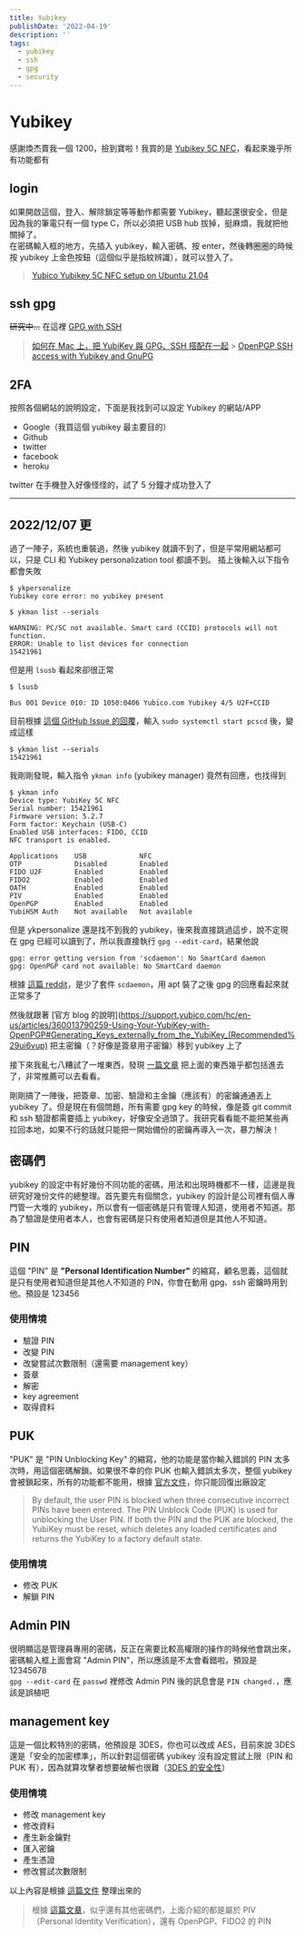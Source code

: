 ```yaml
---
title: Yubikey
publishDate: '2022-04-19'
description: ''
tags:
  - yubikey
  - ssh
  - gpg
  - security
---
```


# Yubikey

感謝煥杰賣我一個 1200，撿到寶啦！我買的是 [Yubikey 5C NFC](https://www.yubico.com/tw/product/yubikey-5c-nfc/)，看起來幾乎所有功能都有

## login

如果開啟這個，登入、解除鎖定等等動作都需要 Yubikey，聽起還很安全，但是因為我的筆電只有一個 type C，所以必須把 USB hub 拔掉，挺麻煩，我就把他關掉了。  
在密碼輸入框的地方，先插入 yubikey，輸入密碼、按 enter，然後轉圈圈的時候按 yubikey 上金色按鈕（這個似乎是指紋辨識），就可以登入了。

> [Yubico Yubikey 5C NFC setup on Ubuntu 21.04](https://oscfr.com/blog/tech/yubico-yubikey-5c-nfc-setup-on-ubuntu-2104/)

## ssh gpg

~~研究中...~~
在這裡 [GPG with SSH](/posts/linux/gpg-with-ssh)

> [如何在 Mac 上，把 YubiKey 與 GPG、SSH 搭配在一起](https://medium.com/@SSWilsonKao/%E5%A6%82%E4%BD%95%E5%9C%A8-mac-%E4%B8%8A-%E6%8A%8A-yubikey-%E8%88%87-gpg-ssh-%E6%90%AD%E9%85%8D%E5%9C%A8%E4%B8%80%E8%B5%B7-5f842d20ad6a) > [OpenPGP SSH access with Yubikey and GnuPG](https://gist.github.com/artizirk/d09ce3570021b0f65469cb450bee5e29)

## 2FA

按照各個網站的說明設定，下面是我找到可以設定 Yubikey 的網站/APP

-   Google（我買這個 yubikey 最主要目的）
-   Github
-   twitter
-   facebook
-   heroku

twitter 在手機登入好像怪怪的，試了 5 分鐘才成功登入了

---

## 2022/12/07 更

過了一陣子，系統也重裝過，然後 yubikey 就讀不到了，但是平常用網站都可以，只是 CLI 和 Yubikey personalization tool 都讀不到。
插上後輸入以下指令都會失敗

```
$ ykpersonalize
Yubikey core error: no yubikey present

$ ykman list --serials

WARNING: PC/SC not available. Smart card (CCID) protocols will not function.
ERROR: Unable to list devices for connection
15421961
```

但是用 `lsusb` 看起來卻很正常

```
$ lsusb

Bus 001 Device 010: ID 1050:0406 Yubico.com Yubikey 4/5 U2F+CCID
```

目前根據 [這個 GitHub Issue 的回覆](https://github.com/Yubico/yubioath-flutter/issues/786#issuecomment-1063656957)，輸入 `sudo systemctl start pcscd` 後，變成這樣

```
$ ykman list --serials
15421961
```

我剛剛發現，輸入指令 `ykman info` (yubikey manager) 竟然有回應，也找得到

```
$ ykman info
Device type: YubiKey 5C NFC
Serial number: 15421961
Firmware version: 5.2.7
Form factor: Keychain (USB-C)
Enabled USB interfaces: FIDO, CCID
NFC transport is enabled.

Applications    USB             NFC
OTP             Disabled        Enabled
FIDO U2F        Enabled         Enabled
FIDO2           Enabled         Enabled
OATH            Enabled         Enabled
PIV             Enabled         Enabled
OpenPGP         Enabled         Enabled
YubiHSM Auth    Not available   Not available
```

但是 ykpersonalize 還是找不到我的 yubikey，後來我直接跳過這步，說不定現在 gpg 已經可以讀到了，所以我直接執行 `gpg --edit-card`，結果他說

```
gpg: error getting version from 'scdaemon': No SmartCard daemon
gpg: OpenPGP card not available: No SmartCard daemon
```

根據 [這篇 reddit](https://www.reddit.com/r/yubikey/comments/lbl4nn/having_some_trouble_with_gpg_and_yubikey/)，是少了套件 `scdaemon`，用 apt 裝了之後 gpg 的回應看起來就正常多了

然後就跟著 [官方 blog 的說明](https://support.yubico.com/hc/en-us/articles/360013790259-Using-Your-YubiKey-with-OpenPGP#Generating_Keys_externally_from_the_YubiKey_(Recommended%29ui6vup) 把主密鑰（？好像是簽章用子密鑰）移到 yubikey 上了

接下來我亂七八糟試了一堆東西，發現 [一篇文章](https://developer.okta.com/blog/2021/07/07/developers-guide-to-gpg) 把上面的東西幾乎都包括進去了，非常推薦可以去看看。

剛剛搞了一陣後，把簽章、加密、驗證和主金鑰（應該有）的密鑰通通丟上 yubikey 了。但是現在有個問題，所有需要 gpg key 的時候，像是簽 git commit 和 ssh 驗證都需要插上 yubikey，好像安全過頭了。我研究看看能不能把某些再拉回本地，如果不行的話就只能把一開始備份的密鑰再導入一次，暴力解決！

## 密碼們

yubikey 的設定中有好幾份不同功能的密碼，用法和出現時機都不一樣，這邊是我研究好幾份文件的總整理。首先要先有個關念，yubikey 的設計是公司裡有個人專門管一大堆的 yubikey，所以會有一個密碼是只有管理人知道，使用者不知道。那為了驗證是使用者本人，也會有密碼是只有使用者知道但是其他人不知道。

## PIN

這個 "PIN" 是 **"Personal Identification Number"** 的縮寫，顧名思義，這個就是只有使用者知道但是其他人不知道的 PIN，你會在動用 gpg、ssh 密鑰時用到他。預設是 123456

### 使用情境

-   驗證 PIN
-   改變 PIN
-   改變嘗試次數限制（還需要 management key）
-   簽章
-   解密
-   key agreement
-   取得資料

## PUK

"PUK" 是 "PIN Unblocking Key" 的縮寫，他的功能是當你輸入錯誤的 PIN 太多次時，用這個密碼解鎖。如果很不幸的你 PUK 也輸入錯誤太多次，整個 yubikey 會被鎖起來，所有的功能都不能用，根據 [官方文件](https://support.yubico.com/hc/en-us/articles/360015654100-YubiKey-PIN-and-PUK-User-Management-on-Windows)，你只能回復出廠設定

> By default, the user PIN is blocked when three consecutive incorrect PINs have been entered. The PIN Unblock Code (PUK) is used for unblocking the User PIN. If both the PIN and the PUK are blocked, the YubiKey must be reset, which deletes any loaded certificates and returns the YubiKey to a factory default state.

### 使用情境

-   修改 PUK
-   解鎖 PIN

## Admin PIN

很明顯這是管理員專用的密碼，反正在需要比較高權限的操作的時候他會跳出來，密碼輸入框上面會寫 "Admin PIN"，所以應該是不太會看錯啦。預設是 12345678  
`gpg --edit-card` 在 `passwd` 裡修改 Admin PIN 後的訊息會是 `PIN changed.`，應該是誤植吧

## management key

這是一個比較特別的密碼，他預設是 3DES，你也可以改成 AES，目前來說 3DES 還是「安全的加密標準」，所以針對這個密碼 yubikey 沒有設定嘗試上限（PIN 和 PUK 有），因為就算攻擊者想要破解也很難（[3DES 的安全性](https://zh.wikipedia.org/wiki/3DES#%E5%AE%89%E5%85%A8%E6%80%A7)）

### 使用情境

-   修改 management key
-   修改資料
-   產生新金鑰對
-   匯入密鑰
-   產生憑證
-   修改嘗試次數限制

以上內容是根據 [這篇文件](https://docs.yubico.com/yesdk/users-manual/application-piv/pin-puk-mgmt-key.html) 整理出來的

> 根據 [這篇文章](https://developers.yubico.com/yubikey-piv-manager/PIN_and_Management_Key.html)，似乎還有其他密碼們，上面介紹的都是屬於 PIV（Personal Identity Verification），還有 OpenPGP、FIDO2 的 PIN
